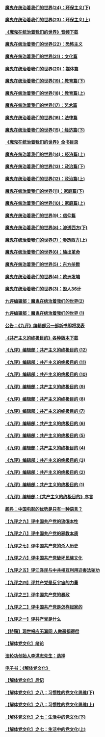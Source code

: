 #### [魔鬼在统治着我们的世界(24)：环保主义(下)](../pages/nsc422/n10695307.md?t=10080337) 

#### [魔鬼在统治着我们的世界(23)：环保主义(上)](../pages/nsc422/n10688613.md?t=10080337) 

#### [《魔鬼在统治着我们的世界》音频下载](../pages/nsc422/n10635553.md?t=10080337) 

#### [魔鬼在统治着我们的世界(22)：恐怖主义](../pages/nsc422/n10614727.md?t=10080337) 

#### [魔鬼在统治着我们的世界(21)：文化篇](../pages/nsc422/n10597706.md?t=10080337) 

#### [魔鬼在统治着我们的世界(20)：媒体篇](../pages/nsc422/n10586579.md?t=10080337) 

#### [魔鬼在统治着我们的世界(19)：教育篇(下)](../pages/nsc422/n10564808.md?t=10080337) 

#### [魔鬼在统治着我们的世界(18)：教育篇(上)](../pages/nsc422/n10526970.md?t=10080337) 

#### [魔鬼在统治着我们的世界(17)：艺术篇](../pages/nsc422/n10499093.md?t=10080337) 

#### [魔鬼在统治着我们的世界(16)：法律篇](../pages/nsc422/n10485969.md?t=10080337) 

#### [魔鬼在统治着我们的世界(15)：经济篇(下)](../pages/nsc422/n10469975.md?t=10080337) 

#### [《魔鬼在统治着我们的世界》全书目录](../pages/nsc422/n10464261.md?t=10080337) 

#### [魔鬼在统治着我们的世界(14)：经济篇(上)](../pages/nsc422/n10457370.md?t=10080337) 

#### [魔鬼在统治着我们的世界(13)：政治篇(下)](../pages/nsc422/n10448270.md?t=10080337) 

#### [魔鬼在统治着我们的世界(12)：政治篇(上)](../pages/nsc422/n10444576.md?t=10080337) 

#### [魔鬼在统治着我们的世界(11)：家庭篇(下)](../pages/nsc422/n10440961.md?t=10080337) 

#### [魔鬼在统治着我们的世界(10)：家庭篇(上)](../pages/nsc422/n10435448.md?t=10080337) 

#### [魔鬼在统治着我们的世界(9)：信仰篇](../pages/nsc422/n10432159.md?t=10080337) 

#### [魔鬼在统治着我们的世界(8)：渗透西方(下)](../pages/nsc422/n10429603.md?t=10080337) 

#### [魔鬼在统治着我们的世界(7)：渗透西方(上)](../pages/nsc422/n10426013.md?t=10080337) 

#### [魔鬼在统治着我们的世界(6)：输出革命](../pages/nsc422/n10421536.md?t=10080337) 

#### [魔鬼在统治着我们的世界(5)：东方杀戮](../pages/nsc422/n10417707.md?t=10080337) 

#### [魔鬼在统治着我们的世界(4)：欧洲发端](../pages/nsc422/n10414890.md?t=10080337) 

#### [魔鬼在统治着我们的世界(3)：毁人36计](../pages/nsc422/n10411583.md?t=10080337) 

#### [九评编辑部：魔鬼在统治着我们的世界(2)](../pages/nsc422/n10410036.md?t=10080337) 

#### [九评编辑部：魔鬼在统治着我们的世界 (1)](../pages/nsc422/n10406825.md?t=10080337) 

#### [公告：《九评》编辑部另一部新书即将发表](../pages/nsc422/n10405104.md?t=10080337) 

#### [《共产主义的终极目的》各种版本下载](../pages/nsc422/n10022138.md?t=10080337) 

#### [《九评》编辑部：共产主义的终极目的 (12)](../pages/nsc422/n9933272.md?t=10080337) 

#### [《九评》编辑部：共产主义的终极目的 (11)](../pages/nsc422/n9924973.md?t=10080337) 

#### [《九评》编辑部：共产主义的终极目的 (10)](../pages/nsc422/n9920883.md?t=10080337) 

#### [《九评》编辑部：共产主义的终极目的 (9)](../pages/nsc422/n9916363.md?t=10080337) 

#### [《九评》编辑部：共产主义的终极目的 (8)](../pages/nsc422/n9912488.md?t=10080337) 

#### [《九评》编辑部：共产主义的终极目的 (7)](../pages/nsc422/n9901176.md?t=10080337) 

#### [《九评》编辑部：共产主义的终极目的 (6)](../pages/nsc422/n9899359.md?t=10080337) 

#### [《九评》编辑部：共产主义的终极目的 (5)](../pages/nsc422/n9893174.md?t=10080337) 

#### [《九评》编辑部：共产主义的终极目的 (4)](../pages/nsc422/n9891246.md?t=10080337) 

#### [《九评》编辑部：共产主义的终极目的 (3)](../pages/nsc422/n9879879.md?t=10080337) 

#### [《九评》编辑部：共产主义的终极目的 (2)](../pages/nsc422/n9876205.md?t=10080337) 

#### [《九评》编辑部：共产主义的终极目的 (1)](../pages/nsc422/n9865857.md?t=10080337) 

#### [《九评》编辑部：《共产主义的终极目的》序言](../pages/nsc422/n9862666.md?t=10080337) 

#### [颜丹：中国电影的优势是只有一种语言？](../pages/nsc422/n9583062.md?t=10080337) 

#### [【九评之九】评中国共产党的流氓本性](../pages/nsc422/n737542.md?t=10080337) 

#### [【九评之八】评中国共产党的邪教本质](../pages/nsc422/n735942.md?t=10080337) 

#### [【九评之七】评中国共产党的杀人历史](../pages/nsc422/n733806.md?t=10080337) 

#### [【九评之六】评中国共产党破坏民族文化](../pages/nsc422/n731667.md?t=10080337) 

#### [【九评之五】评江泽民与中共相互利用迫害法轮功](../pages/nsc422/n730058.md?t=10080337) 

#### [【九评之四】评共产党是反宇宙的力量](../pages/nsc422/n727814.md?t=10080337) 

#### [【九评之三】评中国共产党的暴政](../pages/nsc422/n725597.md?t=10080337) 

#### [【九评之二】评中国共产党是怎样起家的](../pages/nsc422/n723946.md?t=10080337) 

#### [【九评之一】评共产党是什么](../pages/nsc422/n722529.md?t=10080337) 

#### [【特稿】现世报应无漏网 人做恶都得偿](../pages/nsc422/n4215167.md?t=10080337) 

#### [【解体党文化】绪论](../pages/nsc422/n1449356.md?t=10080337) 

#### [法轮功创始人李洪志先生：选择](../pages/nsc422/n3580738.md?t=10080337) 

#### [电子书：《解体党文化》](../pages/nsc422/n1573484.md?t=10080337) 

#### [【解体党文化】后记](../pages/nsc422/n1531999.md?t=10080337) 

#### [【解体党文化】之八：习惯性的党文化思维(下)](../pages/nsc422/n1526477.md?t=10080337) 

#### [【解体党文化】之八：习惯性的党文化思维(上)](../pages/nsc422/n1520631.md?t=10080337) 

#### [【解体党文化】之七：生活中的党文化(下)](../pages/nsc422/n1513446.md?t=10080337) 

#### [【解体党文化】之七：生活中的党文化(上)](../pages/nsc422/n1509358.md?t=10080337) 

